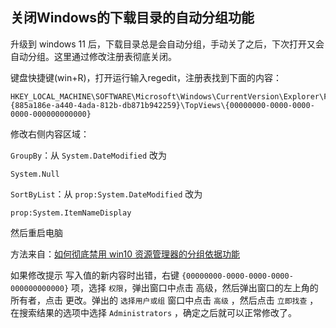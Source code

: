 ## 关闭Windows的下载目录的自动分组功能

升级到 windows 11 后，下载目录总是会自动分组，手动关了之后，下次打开又会自动分组。这里通过修改注册表彻底关闭。

键盘快捷键(win+R)，打开运行输入regedit，注册表找到下面的内容：

```
HKEY_LOCAL_MACHINE\SOFTWARE\Microsoft\Windows\CurrentVersion\Explorer\FolderTypes\{885a186e-a440-4ada-812b-db871b942259}\TopViews\{00000000-0000-0000-0000-000000000000}
```

修改右侧内容区域：

`GroupBy`：从 `System.DateModified` 改为

 ```
 System.Null
 ```

`SortByList`：从 `prop:System.DateModified` 改为 

```
prop:System.ItemNameDisplay
```

然后重启电脑

方法来自：[如何彻底禁用 win10 资源管理器的分组依据功能](https://www.v2ex.com/t/629634)

如果修改提示 写入值的新内容时出错，右键 `{00000000-0000-0000-0000-000000000000}` 项，选择 `权限`，弹出窗口中点击 高级，然后弹出窗口的左上角的 所有者，点击 更改。弹出的 `选择用户或组` 窗口中点击 `高级` ，然后点击 `立即找查` ，在搜索结果的选项中选择 `Administrators` ，确定之后就可以正常修改了。

